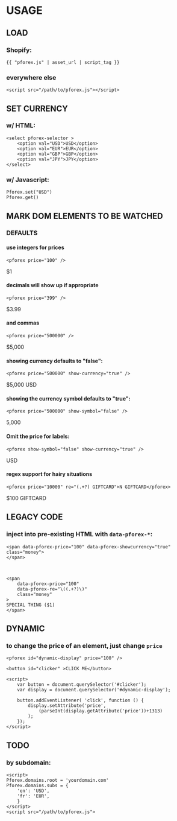USAGE
=====


LOAD
----

### Shopify:

    {{ "pforex.js" | asset_url | script_tag }}
 
### everywhere else
 
    <script src="/path/to/pforex.js"></script>


SET CURRENCY
------------

### w/ HTML:

    <select pforex-selector >
        <option val="USD">USD</option> 
        <option val="EUR">EUR</option> 
        <option val="GBP">GBP</option> 
        <option val="JPY">JPY</option> 
    </select>


### w/ Javascript:

    Pforex.set("USD")
    Pforex.get()



MARK DOM ELEMENTS TO BE WATCHED
-------------------------------

### DEFAULTS

#### use integers for prices

    <pforex price="100" />

$1


#### decimals will show up if appropriate

    <pforex price="399" />

$3.99


#### and commas

    <pforex price="500000" />

$5,000


#### showing currency defaults to "false":

    <pforex price="500000" show-currency="true" />

$5,000 USD


#### showing the currency symbol defaults to "true":

    <pforex price="500000" show-symbol="false" />

5,000


#### Omit the price for labels:

    <pforex show-symbol="false" show-currency="true" />

USD


#### regex support for hairy situations

    <pforex price="10000" re="(.+?) GIFTCARD">N GIFTCARD</pforex>

$100 GIFTCARD



LEGACY CODE
-----------


### inject into pre-existing HTML with `data-pforex-*`:

    <span data-pforex-price="100" data-pforex-showcurrency="true" class="money">
    </span> 



    <span 
        data-pforex-price="100" 
        data-pforex-re="\((.+?)\)" 
        class="money"
    >
    SPECIAL THING ($1)
    </span> 


DYNAMIC
------- 

### to change the price of an element, just change `price`

    <pforex id="dynamic-display" price="100" />

    <button id="clicker" >CLICK ME</button>

    <script>
        var button = document.querySelector('#clicker');
        var display = document.querySelector('#dynamic-display');

        button.addEventListener( 'click', function () {
            display.setAttribute('price', 
                (parseInt(display.getAttribute('price'))+1313) 
            );
        });
    </script>


TODO
----

### by subdomain:

    <script>
    Pforex.domains.root = 'yourdomain.com'
    Pforex.domains.subs = {
        'en': 'USD',
        'fr': 'EUR',
        }
    </script>
    <script src="/path/to/pforex.js">
